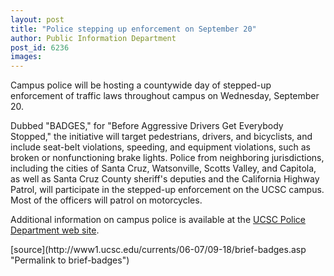 ```yaml
---
layout: post
title: "Police stepping up enforcement on September 20"
author: Public Information Department
post_id: 6236
images:
---
```


<a name="content" id="content"></a>
<p>
  Campus police will be hosting a countywide day of stepped-up enforcement of traffic laws throughout campus on Wednesday, September 20.
</p>
<p>
  Dubbed "BADGES," for "Before Aggressive Drivers Get Everybody Stopped," the initiative will target pedestrians, drivers, and bicyclists, and include seat-belt violations, speeding, and equipment violations, such as broken or nonfunctioning brake lights. Police from neighboring jurisdictions, including the cities of Santa Cruz, Watsonville, Scotts Valley, and Capitola, as well as Santa Cruz County sheriff's deputies and the California Highway Patrol, will participate in the stepped-up enforcement on the UCSC campus. Most of the officers will patrol on motorcycles.
</p>
<p>
  Additional information on campus police is available at the <a href="http://www2.ucsc.edu/police/">UCSC Police Department web site</a>.
</p>
[source](http://www1.ucsc.edu/currents/06-07/09-18/brief-badges.asp "Permalink to brief-badges")
